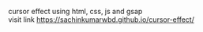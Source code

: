 cursor effect using html, css, js and gsap <br>
visit link https://sachinkumarwbd.github.io/cursor-effect/
